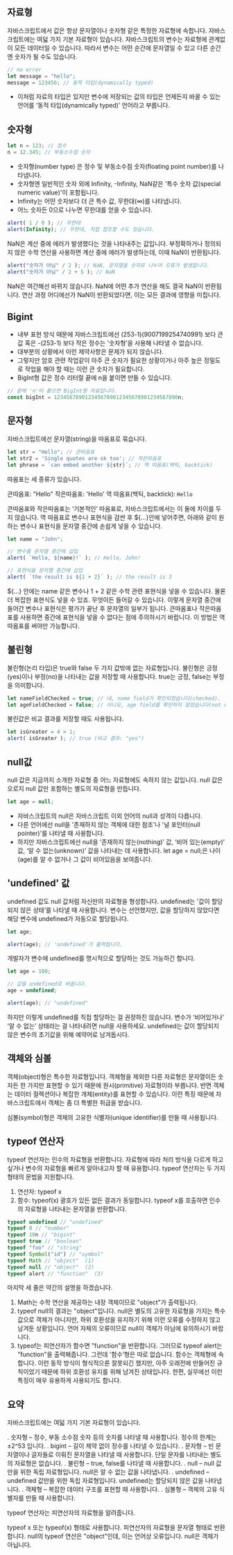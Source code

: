 ## 자료형
 자바스크립트에서 값은 항상 문자열이나 숫자형 같은 특정한 자료형에 속합니다.
 자바스크립트에는 여덟 가지 기본 자료형이 있습니다.
 자바스크립트의 변수는 자료형에 관계없이 모든 데이터일 수 있습니다. 따라서 변수는 어떤 순간에 문자열일 수 있고 다른 순간엔 숫자가 될 수도 있습니다.
```javascript
// no error
let message = "hello";
message = 123456; // 동적 타입(dynamically typed)
```
- 이처럼 자료의 타입은 있지만 변수에 저장되는 값의 타입은 언제든지 바꿀 수 있는 언어를 ‘동적 타입(dynamically typed)’ 언어라고 부릅니다.

## 숫자형
```javascript
let n = 123; // 정수
n = 12.345; // 부동소수점 숫자
```
- 숫자형(number type) 은 정수 및 부동소수점 숫자(floating point number)를 나타냅니다.
- 숫자형엔 일반적인 숫자 외에 Infinity, -Infinity, NaN같은 '특수 숫자 값(special numeric value)'이 포함됩니다.
- Infinity는 어떤 숫자보다 더 큰 특수 값, 무한대(∞)를 나타냅니다.
- 어느 숫자든 0으로 나누면 무한대를 얻을 수 있습니다.
```javascript
alert( 1 / 0 ); // 무한대
alert(Infinity); // 무한대, 직접 참조할 수도 있습니다.
```
NaN은 계산 중에 에러가 발생했다는 것을 나타내주는 값입니다. 부정확하거나 정의되지 않은 수학 연산을 사용하면 계산 중에 에러가 발생하는데, 이때 NaN이 반환됩니다.
```javascript
alert("숫자가 아님" / 2 ); // NaN, 문자열을 숫자로 나누어 오류가 발생합니다. 
alert("숫자가 아님" / 2 + 5 ); // NaN
```
NaN은 여간해선 바뀌지 않습니다. NaN에 어떤 추가 연산을 해도 결국 NaN이 반환됩니다.
연산 과정 어디에선가 NaN이 반환되었다면, 이는 모든 결과에 영향을 미칩니다.

## Bigint
- 내부 표현 방식 때문에 자바스크립트에선 (253-1)(9007199254740991) 보다 큰 값 혹은 -(253-1) 보다 작은 정수는 '숫자형’을 사용해 나타낼 수 없습니다.
- 대부분의 상황에서 이런 제약사항은 문제가 되지 않습니다. 
- 그렇지만 암호 관련 작업같이 아주 큰 숫자가 필요한 상황이거나 아주 높은 정밀도로 작업을 해야 할 때는 이런 큰 숫자가 필요합니다.
- BigInt형 값은 정수 리터럴 끝에 n을 붙이면 만들 수 있습니다.

```javascript
// 끝에 'n'이 붙으면 BigInt형 자료입니다.
const bigInt = 1234567890123456789012345678901234567890n; 
```

## 문자형
자바스크립트에선 문자열(string)을 따옴표로 묶습니다.
```javascript
let str = "Hello"; // 큰따옴표
let str2 = 'Single quotes are ok too'; // 작은따옴표
let phrase = `can embed another ${str}`; // 역 따옴표(백틱, backtick)
```
따옴표는 세 종류가 있습니다.

큰따옴표: "Hello"
작은따옴표: 'Hello'
역 따옴표(백틱, backtick): `Hello`

큰따옴표와 작은따옴표는 ‘기본적인’ 따옴표로, 자바스크립트에서는 이 둘에 차이를 두지 않습니다.
역 따옴표로 변수나 표현식을 감싼 후 ${…}안에 넣어주면, 아래와 같이 원하는 변수나 표현식을 문자열 중간에 손쉽게 넣을 수 있습니다.
```javascript
let name = "John";

// 변수를 문자열 중간에 삽입
alert( `Hello, ${name}!` ); // Hello, John!

// 표현식을 문자열 중간에 삽입
alert( `the result is ${1 + 2}` ); // the result is 3
```
${…} 안에는 name 같은 변수나 1 + 2 같은 수학 관련 표현식을 넣을 수 있습니다. 물론 더 복잡한 표현식도 넣을 수 있죠. 
무엇이든 들어갈 수 있습니다. 이렇게 문자열 중간에 들어간 변수나 표현식은 평가가 끝난 후 문자열의 일부가 됩니다.
큰따옴표나 작은따옴표를 사용하면 중간에 표현식을 넣을 수 없다는 점에 주의하시기 바랍니다. 이 방법은 역 따옴표를 써야만 가능합니다.

## 불린형
불린형(논리 타입)은 true와 false 두 가지 값밖에 없는 자료형입니다.
불린형은 긍정(yes)이나 부정(no)을 나타내는 값을 저장할 때 사용합니다. true는 긍정, false는 부정을 의미합니다.
```javascript
let nameFieldChecked = true; // 네, name field가 확인되었습니다(checked).
let ageFieldChecked = false; // 아니요, age field를 확인하지 않았습니다(not checked)
```
불린값은 비교 결과를 저장할 때도 사용됩니다.
```javascript
let isGreater = 4 > 1;
alert( isGreater ); // true (비교 결과: "yes")
```

## null값
null 값은 지금까지 소개한 자료형 중 어느 자료형에도 속하지 않는 값입니다.
null 값은 오로지 null 값만 포함하는 별도의 자료형을 만듭니다.
```javascript
let age = null;
```
- 자바스크립트의 null은 자바스크립트 이외 언어의 null과 성격이 다릅니다. 
- 다른 언어에선 null을 '존재하지 않는 객체에 대한 참조’나 '널 포인터(null pointer)'를 나타낼 때 사용합니다.
- 하지만 자바스크립트에선 null을 ‘존재하지 않는(nothing)’ 값, ‘비어 있는(empty)’ 값, ‘알 수 없는(unknown)’ 값을 나타내는 데 사용합니다.
let age = null;은 나이(age)를 알 수 없거나 그 값이 비어있음을 보여줍니다.

## 'undefined' 값
undefined 값도 null 값처럼 자신만의 자료형을 형성합니다.
undefined는 '값이 할당되지 않은 상태’를 나타낼 때 사용합니다.
변수는 선언했지만, 값을 할당하지 않았다면 해당 변수에 undefined가 자동으로 할당됩니다.
```javascript
let age;

alert(age); // 'undefined'가 출력됩니다.
```
개발자가 변수에 undefined를 명시적으로 할당하는 것도 가능하긴 합니다.
```javascript
let age = 100;

// 값을 undefined로 바꿉니다.
age = undefined;

alert(age); // "undefined"
```
하지만 이렇게 undefined를 직접 할당하는 걸 권장하진 않습니다. 변수가 ‘비어있거나’ ‘알 수 없는’ 상태라는 걸 나타내려면 null을 사용하세요. 
undefined는 값이 할당되지 않은 변수의 초기값을 위해 예약어로 남겨둡시다.
## 객체와 심볼

객체(object)형은 특수한 자료형입니다.
객체형을 제외한 다른 자료형은 문자열이든 숫자든 한 가지만 표현할 수 있기 때문에 원시(primitive) 자료형이라 부릅니다. 
반면 객체는 데이터 컬렉션이나 복잡한 개체(entity)를 표현할 수 있습니다.
이런 특징 때문에 자바스크립트에서 객체는 좀 더 특별한 취급을 받습니다. 

심볼(symbol)형은 객체의 고유한 식별자(unique identifier)를 만들 때 사용됩니다.

## typeof 연산자
typeof 연산자는 인수의 자료형을 반환합니다. 자료형에 따라 처리 방식을 다르게 하고 싶거나 변수의 자료형을 빠르게 알아내고자 할 때 유용합니다.
typeof 연산자는 두 가지 형태의 문법을 지원합니다. 
1. 연산자: typeof x
2. 함수: typeof(x)
괄호가 있든 없든 결과가 동일합니다. typeof x를 호출하면 인수의 자료형을 나타내는 문자열을 반환합니다.
```javascript
typeof undefined // "undefined"
typeof 0 // "number"
typeof 10n // "bigint"
typeof true // "boolean"
typeof "foo" // "string"
typeof Symbol("id") // "symbol"
typeof Math // "object"  (1)
typeof null // "object"  (2)
typeof alert // "function"  (3)
```
마지막 세 줄은 약간의 설명을 하겠습니다.
1. Math는 수학 연산을 제공하는 내장 객체이므로 "object"가 출력됩니다. 
2. typeof null의 결과는 "object"입니다.  null은 별도의 고유한 자료형을 가지는 특수 값으로 객체가 아니지만, 하위 호환성을 유지하기 위해 이런 오류를 수정하지 않고 남겨둔 상황입니다. 언어 자체의 오류이므로 null이 객체가 아님에 유의하시기 바랍니다.
3. typeof는 피연산자가 함수면 "function"을 반환합니다. 그러므로 typeof alert는 "function"을 출력해줍니다. 그런데 '함수’형은 따로 없습니다. 함수는 객체형에 속합니다. 이런 동작 방식이 형식적으론 잘못되긴 했지만, 아주 오래전에 만들어진 규칙이었기 때문에 하위 호환성 유지를 위해 남겨진 상태입니다. 한편, 실무에선 이런 특징이 매우 유용하게 사용되기도 합니다.

## 요약 

자바스크립트에는 여덟 가지 기본 자료형이 있습니다.

. 숫자형 – 정수, 부동 소수점 숫자 등의 숫자를 나타낼 때 사용합니다. 정수의 한계는 ±2^53 입니다.
. bigint – 길이 제약 없이 정수를 나타낼 수 있습니다.
. 문자형 – 빈 문자열이나 글자들로 이뤄진 문자열을 나타낼 때 사용합니다. 단일 문자를 나타내는 별도의 자료형은 없습니다.
. 불린형 – true, false를 나타낼 때 사용합니다.
. null – null 값만을 위한 독립 자료형입니다. null은 알 수 없는 값을 나타냅니다.
. undefined – undefined 값만을 위한 독립 자료형입니다. undefined는 할당되지 않은 값을 나타냅니다.
. 객체형 – 복잡한 데이터 구조를 표현할 때 사용합니다.
. 심볼형 – 객체의 고유 식별자를 만들 때 사용합니다.

typeof 연산자는 피연산자의 자료형을 알려줍니다.

typeof x 또는 typeof(x) 형태로 사용합니다.
피연산자의 자료형을 문자열 형태로 반환합니다.
null의 typeof 연산은 "object"인데, 이는 언어상 오류입니다. null은 객체가 아닙니다.

